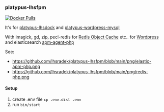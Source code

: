 ### platypus-lhsfpm

[![Docker Pulls](https://img.shields.io/docker/pulls/lhsradek/fpm)](https://hub.docker.com/repository/docker/lhsradek/fpm)

It's for [platypus-lhsdock](https://github.com/lhsradek/platypus-lhsdock) and [platypus-wordpress-mysql](https://github.com/lhsradek/platypus-wordpress-mysql)

With imagick, gd, zip, pecl-redis for [Redis Object Cache](https://cs.wordpress.org/plugins/redis-cache/) etc.. for [Wordpress](https://hub.docker.com/_/wordpress) and elasticsearch [apm-agent-php](https://github.com/elastic/apm-agent-php/releases)

See:

* https://github.com/lhsradek/platypus-lhsfpm/blob/main/png/elastic-apm-php.png
* https://github.com/lhsradek/platypus-lhsfpm/blob/main/png/redis-php.png

#### Setup

1) create .env file ```cp .env.dist .env```
2) run ```bin/start```

